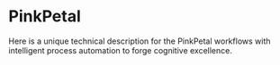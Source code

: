 # PinkPetal
Here is a unique technical description for the PinkPetal workflows with intelligent process automation to forge cognitive excellence.

